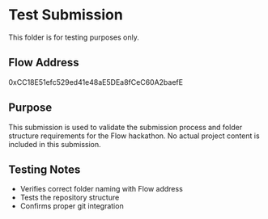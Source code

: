 # Test Submission

This folder is for testing purposes only. 

## Flow Address

0xCC18E51efc529ed41e48aE5DEa8fCeC60A2baefE

## Purpose

This submission is used to validate the submission process and folder structure requirements for the Flow hackathon. No actual project content is included in this submission.

## Testing Notes

- Verifies correct folder naming with Flow address
- Tests the repository structure
- Confirms proper git integration 